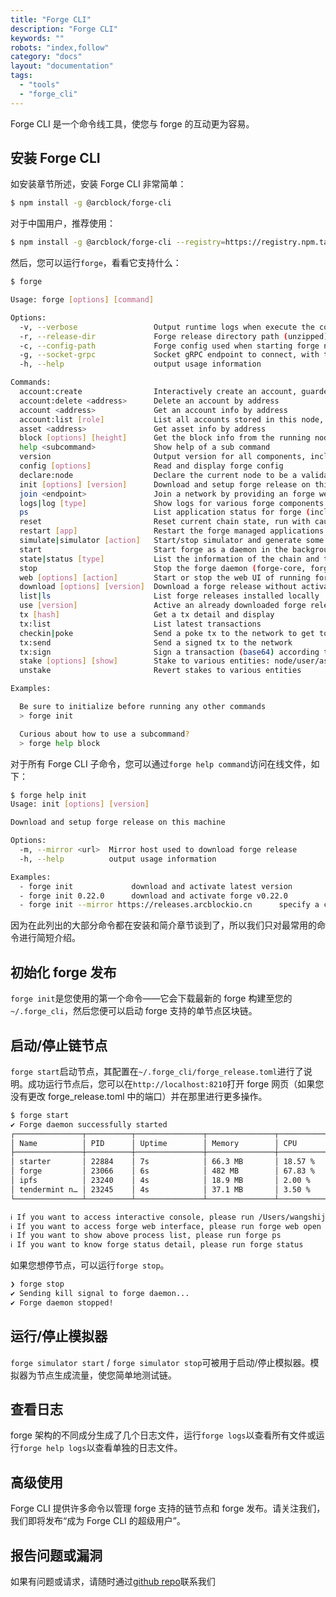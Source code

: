 ```yaml
---
title: "Forge CLI"
description: "Forge CLI"
keywords: ""
robots: "index,follow"
category: "docs"
layout: "documentation"
tags:
  - "tools"
  - "forge_cli"
---
```


Forge CLI 是一个命令线工具，使您与 forge 的互动更为容易。

## 安装 Forge CLI

如安装章节所述，安装 Forge CLI 非常简单：

```bash
$ npm install -g @arcblock/forge-cli
```

对于中国用户，推荐使用：

```bash
$ npm install -g @arcblock/forge-cli --registry=https://registry.npm.taobao.org
```

然后，您可以运行`forge`，看看它支持什么：

```bash
$ forge

Usage: forge [options] [command]

Options:
  -v, --verbose                 Output runtime logs when execute the command, used for debug
  -r, --release-dir             Forge release directory path (unzipped), use your own copy forge release
  -c, --config-path             Forge config used when starting forge node and initializing gRPC clients
  -g, --socket-grpc             Socket gRPC endpoint to connect, with this you can use forge-cli with a remote node
  -h, --help                    output usage information

Commands:
  account:create                Interactively create an account, guarded by a passphrase
  account:delete <address>      Delete an account by address
  account <address>             Get an account info by address
  account:list [role]           List all accounts stored in this node, role=[all], default role is all
  asset <address>               Get asset info by address
  block [options] [height]      Get the block info from the running node
  help <subcommand>             Show help of a sub command
  version                       Output version for all components, including forge-cli, forge, storage and consensus engine
  config [options]              Read and display forge config
  declare:node                  Declare the current node to be a validator candidate
  init [options] [version]      Download and setup forge release on this machine
  join <endpoint>               Join a network by providing an forge web graphql endpoint to fetch config
  logs|log [type]               Show logs for various forge components
  ps                            List application status for forge (includes tendermint and ipfs)
  reset                         Reset current chain state, run with caution
  restart [app]                 Restart the forge managed applications: core/app/tendermint/ipfs
  simulate|simulator [action]   Start/stop simulator and generate some random data
  start                         Start forge as a daemon in the background
  state|status [type]           List the information of the chain and the node, chain|core|net|validator|web
  stop                          Stop the forge daemon (forge-core, forge-app, consensus engine, storage engine)
  web [options] [action]        Start or stop the web UI of running forge node
  download [options] [version]  Download a forge release without activate it
  list|ls                       List forge releases installed locally
  use [version]                 Active an already downloaded forge release
  tx [hash]                     Get a tx detail and display
  tx:list                       List latest transactions
  checkin|poke                  Send a poke tx to the network to get tokens for test
  tx:send                       Send a signed tx to the network
  tx:sign                       Sign a transaction (base64) according to sender’s wallet
  stake [options] [show]        Stake to various entities: node/user/asset
  unstake                       Revert stakes to various entities

Examples:

  Be sure to initialize before running any other commands
  > forge init

  Curious about how to use a subcommand?
  > forge help block
```

对于所有 Forge CLI 子命令，您可以通过`forge help command`访问在线文件，如下：

```bash
$ forge help init
Usage: init [options] [version]

Download and setup forge release on this machine

Options:
  -m, --mirror <url>  Mirror host used to download forge release
  -h, --help          output usage information

Examples:
  - forge init             download and activate latest version
  - forge init 0.22.0      download and activate forge v0.22.0
  - forge init --mirror https://releases.arcblockio.cn      specify a custom mirror for download
```

因为在此列出的大部分命令都在安装和简介章节谈到了，所以我们只对最常用的命令进行简短介绍。

## 初始化 forge 发布

`forge init`是您使用的第一个命令——它会下载最新的 forge 构建至您的`~/.forge_cli`，然后您便可以启动 forge 支持的单节点区块链。

## 启动/停止链节点

`forge start`启动节点，其配置在`~/.forge_cli/forge_release.toml`进行了说明。成功运行节点后，您可以在`http://localhost:8210`打开 forge 网页（如果您没有更改 forge_release.toml 中的端口）并在那里进行更多操作。

```bash
$ forge start
✔ Forge daemon successfully started
┌───────────────┬──────────┬───────────────┬───────────────┬────────────────────┐
│ Name          │ PID      │ Uptime        │ Memory        │ CPU                │
├───────────────┼──────────┼───────────────┼───────────────┼────────────────────┤
│ starter       │ 22884    │ 7s            │ 66.3 MB       │ 18.57 %            │
│ forge         │ 23066    │ 6s            │ 482 MB        │ 67.83 %            │
│ ipfs          │ 23240    │ 4s            │ 18.9 MB       │ 2.00 %             │
│ tendermint n… │ 23245    │ 4s            │ 37.1 MB       │ 3.50 %             │
└───────────────┴──────────┴───────────────┴───────────────┴────────────────────┘

ℹ If you want to access interactive console, please run /Users/wangshijun/.forge_cli/release/forge/0.25.3/bin/forge remote_console
ℹ If you want to access forge web interface, please run forge web open
ℹ If you want to show above process list, please run forge ps
ℹ If you want to know forge status detail, please run forge status
```

如果您想停节点，可以运行`forge stop`。

```bash
❯ forge stop
✔ Sending kill signal to forge daemon...
✔ Forge daemon stopped!
```

## 运行/停止模拟器

`forge simulator start` / `forge simulator stop`可被用于启动/停止模拟器。模拟器为节点生成流量，使您简单地测试链。

## 查看日志

forge 架构的不同成分生成了几个日志文件，运行`forge logs`以查看所有文件或运行`forge help logs`以查看单独的日志文件。

## 高级使用

Forge CLI 提供许多命令以管理 forge 支持的链节点和 forge 发布。请关注我们，我们即将发布“成为 Forge CLI 的超级用户”。

## 报告问题或漏洞

如果有问题或请求，请随时通过[github repo](https://github.com/ArcBlock/forge-js/issues)联系我们

<!--stackedit_data:
eyJoaXN0b3J5IjpbMjM5NzUwODk2LDk3NTI1NTI5LDE3Nzg2Mz
AzNDVdfQ==
-->
